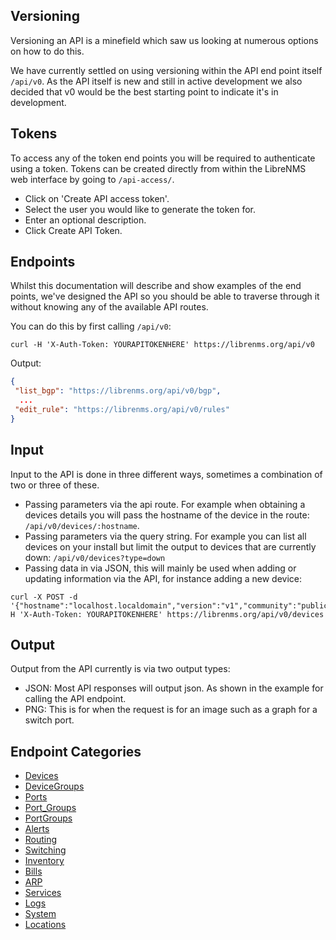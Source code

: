 ## Versioning

Versioning an API is a minefield which saw us looking at numerous
options on how to do this.

We have currently settled on using versioning within the API end point
itself `/api/v0`. As the API itself is new and still in active
development we also decided that v0 would be the best starting point
to indicate it's in development.

## Tokens

To access any of the token end points you will be required to
authenticate using a token. Tokens can be created directly from within
the LibreNMS web interface by going to `/api-access/`.

- Click on 'Create API access token'.
- Select the user you would like to generate the token for.
- Enter an optional description.
- Click Create API Token.

## Endpoints

Whilst this documentation will describe and show examples of the end
points, we've designed the API so you should be able to traverse
through it without knowing any of the available API routes.

You can do this by first calling `/api/v0`:

```curl
curl -H 'X-Auth-Token: YOURAPITOKENHERE' https://librenms.org/api/v0
```

Output:

```json
{
 "list_bgp": "https://librenms.org/api/v0/bgp",
  ...
 "edit_rule": "https://librenms.org/api/v0/rules"
}
```

## Input

Input to the API is done in three different ways, sometimes a
combination of two or three of these.

- Passing parameters via the api route. For example when obtaining a
  devices details you will pass the hostname of the device in the route: `/api/v0/devices/:hostname`.
- Passing parameters via the query string. For example you can list
  all devices on your install but limit the output to devices that are
  currently down: `/api/v0/devices?type=down`
- Passing data in via JSON, this will mainly be used when adding or
  updating information via the API, for instance adding a new device:

```curl
curl -X POST -d '{"hostname":"localhost.localdomain","version":"v1","community":"public"}'-H 'X-Auth-Token: YOURAPITOKENHERE' https://librenms.org/api/v0/devices
```

## Output

Output from the API currently is via two output types:

- JSON: Most API responses will output json. As shown in the example for
  calling the API endpoint.
- PNG: This is for when the request is for an image such as a graph for a switch port.

## Endpoint Categories

- [Devices](Devices.md)
- [DeviceGroups](DeviceGroups.md)
- [Ports](Ports.md)
- [Port_Groups](Port_Groups.md)
- [PortGroups](PortGroups.md)
- [Alerts](Alerts.md)
- [Routing](Routing.md)
- [Switching](Switching.md)
- [Inventory](Inventory.md)
- [Bills](Bills.md)
- [ARP](ARP.md)
- [Services](Services.md)
- [Logs](Logs.md)
- [System](System.md)
- [Locations](Locations.md)
